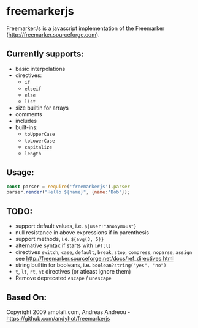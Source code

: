 # freemarkerjs

FreemarkerJs is a javascript implementation of the Freemarker (http://freemarker.sourceforge.com).

## Currently supports:
  - basic interpolations
  - directives:
    - `if`
    - `elseif`
    - `else`
    - `list`
  - size builtin for arrays
  - comments
  - includes
  - built-ins:
    - `toUpperCase`
    - `toLowerCase`
    - `capitalize`
    - `length`

## Usage:
```js
const parser = require('freemarkerjs').parser
parser.render("Hello ${name}", {name:'Bob'});
```

## TODO:
  - support default values, i.e. `${user!"Anonymous"}`
  - null resistance in above expressions if in parenthesis
  - support methods, i.e. `${avg(3, 5)}`
  - alternative syntax if starts with `[#ftl]`
  - directives `switch`, `case`, `default`, `break`, `stop`, `compress`, `noparse`, `assign`
see http://freemarker.sourceforge.net/docs/ref_directives.html
  - string builtin for booleans, i.e. `boolean?string("yes", "no")`
  - `t`, `lt`, `rt`, `nt` directives (or atleast ignore them)
  - Remove deprecated `escape` / `unescape`

## Based On:
Copyright 2009 amplafi.com, Andreas Andreou - https://github.com/andyhot/freemarkerjs
